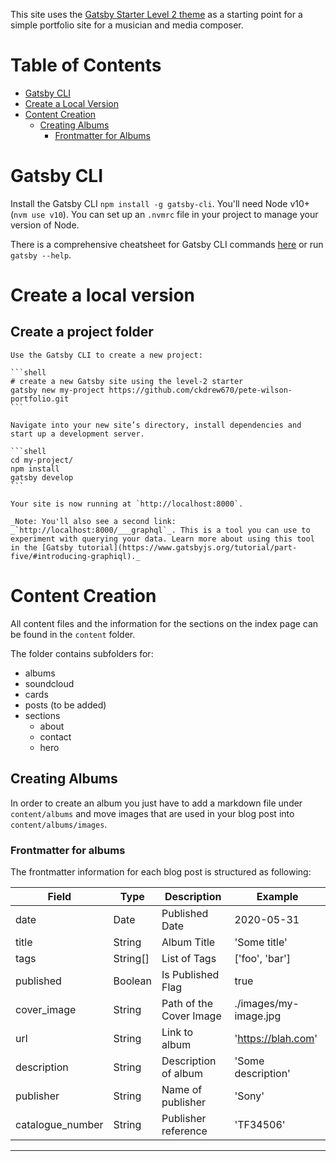 This site uses the [Gatsby Starter Level 2 theme](https://www.gatsbyjs.com/starters/Knochenmark/gatsby-starter-level-2) as a starting point for a simple portfolio site for a musician and media composer.

# Table of Contents

- [Gatsby CLI](#gatsby-cli)
- [Create a Local Version](#create-a-local-version)
- [Content Creation](#content-creation)
  - [Creating Albums](#creating-albums)
    - [Frontmatter for Albums](#frontmatter-for-albums)

# Gatsby CLI

Install the Gatsby CLI `npm install -g gatsby-cli`. You'll need Node v10+ (`nvm use v10`). You can set up an `.nvmrc` file in your project to manage your version of Node.

There is a comprehensive cheatsheet for Gatsby CLI commands [here](https://www.gatsbyjs.com/docs/cheat-sheet/) or run `gatsby --help`.

# Create a local version

## Create a project folder

    Use the Gatsby CLI to create a new project:

    ```shell
    # create a new Gatsby site using the level-2 starter
    gatsby new my-project https://github.com/ckdrew670/pete-wilson-portfolio.git
    ```

    Navigate into your new site’s directory, install dependencies and start up a development server.

    ```shell
    cd my-project/
    npm install
    gatsby develop
    ```

    Your site is now running at `http://localhost:8000`.

    _Note: You'll also see a second link: _`http://localhost:8000/___graphql`_. This is a tool you can use to experiment with querying your data. Learn more about using this tool in the [Gatsby tutorial](https://www.gatsbyjs.org/tutorial/part-five/#introducing-graphiql)._

# Content Creation

All content files and the information for the sections on the index page can be found in the `content` folder.

The folder contains subfolders for:

- albums
- soundcloud
- cards
- posts (to be added)
- sections
    - about
    - contact
    - hero

## Creating Albums

In order to create an album you just have to add a markdown file under `content/albums` and move images that are used in your blog post into `content/albums/images`.

### Frontmatter for albums

The frontmatter information for each blog post is structured as following:

| Field           | Type     | Description             | Example               |
| -------------   | -------- | ----------------------- | --------------------- |
| date            | Date     | Published  Date         | 2020-05-31            |
| title           | String   | Album Title             | 'Some title'          |
| tags            | String[] | List of Tags            | ['foo', 'bar']        |
| published       | Boolean  | Is Published Flag       | true                  |
| cover_image     | String   | Path of the Cover Image | ./images/my-image.jpg |
| url             | String   | Link to album           | 'https://blah.com'    |
| description     | String   | Description of album    | 'Some description'    |
| publisher       | String   | Name of publisher       | 'Sony'                |
| catalogue_number| String   | Publisher reference     | 'TF34506'             |

---